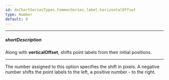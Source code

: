 ```yaml
---
id: dxChartSeriesTypes.CommonSeries.label.horizontalOffset
type: Number
default: 0
---
```

---
##### shortDescription
Along with **verticalOffset**, shifts point labels from their initial positions.

---
The number assigned to this option specifies the shift in pixels. A negative number shifts the point labels to the left, a positive number - to the right.